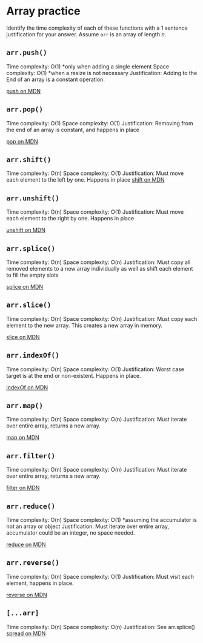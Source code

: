 # Array practice

Identify the time complexity of each of these functions with a 1 sentence
justification for your answer. Assume `arr` is an array of length _n_.

## `arr.push()`

Time complexity: O(1) *only when adding a single element
Space complexity: O(1) *when a resize is not necessary
Justification: Adding to the End of an array is a constant operation.

[push on MDN][push]


## `arr.pop()`

Time complexity: O(1)
Space complexity: O(1)
Justification: Removing from the end of an array is constant, and happens in place

[pop on MDN][pop]

## `arr.shift()`

Time complexity: O(n)
Space complexity: O(1)
Justification: Must move each element to the left by one. Happens in place
[shift on MDN][shift]

## `arr.unshift()`

Time complexity: O(n)
Space complexity: O(1)
Justification: Must move each element to the right by one. Happens in place

[unshift on MDN][unshift]

## `arr.splice()`

Time complexity: O(n)
Space complexity: O(n)
Justification: Must copy all removed elements to a new array individually as well 
as shift each element to fill the empty slots

[splice on MDN][splice]

## `arr.slice()`

Time complexity: O(n)
Space complexity: O(n)
Justification: Must copy each element to the new array. This creates a new array in memory.

[slice on MDN][slice]

## `arr.indexOf()`

Time complexity: O(n)
Space complexity: O(1)
Justification: Worst case target is at the end or non-existent. Happens in place.

[indexOf on MDN][indexOf]

## `arr.map()`

Time complexity: O(n)
Space complexity: O(n)
Justification: Must iterate over entire array, returns a new array.

[map on MDN][map]

## `arr.filter()`

Time complexity: O(n)
Space complexity: O(n)
Justification: Must iterate over entire array, returns a new array.

[filter on MDN][filter]

## `arr.reduce()`

Time complexity: O(n)
Space complexity: O(1) *assuming the accumulator is not an array or object
Justification: Must iterate over entire array, accumulator could be an integer, no space needed. 

[reduce on MDN][reduce]

## `arr.reverse()`

Time complexity: O(n)
Space complexity: O(1)
Justification: Must visit each element, happens in place.

[reverse on MDN][reverse]

## `[...arr]`

Time complexity: O(n)
Space complexity: O(n)
Justification: See arr.splice()
[spread on MDN][spread]

[push]:https://developer.mozilla.org/en-US/docs/Web/JavaScript/Reference/Global_Objects/Array/push
[pop]:https://developer.mozilla.org/en-US/docs/Web/JavaScript/Reference/Global_Objects/Array/pop
[shift]:https://developer.mozilla.org/en-US/docs/Web/JavaScript/Reference/Global_Objects/Array/shift
[unshift]:https://developer.mozilla.org/en-US/docs/Web/JavaScript/Reference/Global_Objects/Array/unshift
[splice]:https://developer.mozilla.org/en-US/docs/Web/JavaScript/Reference/Global_Objects/Array/splice
[slice]:https://developer.mozilla.org/en-US/docs/Web/JavaScript/Reference/Global_Objects/Array/slice
[indexOf]:https://developer.mozilla.org/en-US/docs/Web/JavaScript/Reference/Global_Objects/Array/indexOf
[map]:https://developer.mozilla.org/en-US/docs/Web/JavaScript/Reference/Global_Objects/Array/map
[filter]:https://developer.mozilla.org/en-US/docs/Web/JavaScript/Reference/Global_Objects/Array/filter
[reduce]:https://developer.mozilla.org/en-US/docs/Web/JavaScript/Reference/Global_Objects/Array/reduce
[reverse]:https://developer.mozilla.org/en-US/docs/Web/JavaScript/Reference/Global_Objects/Array/reverse
[spread]:https://developer.mozilla.org/en-US/docs/Web/JavaScript/Reference/Operators/Spread_syntax
